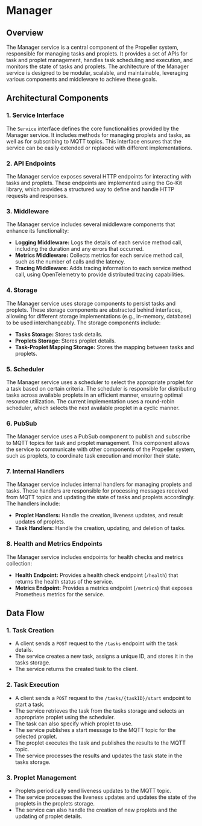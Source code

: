 # Manager

## Overview

The Manager service is a central component of the Propeller system, responsible for managing tasks and proplets. It provides a set of APIs for task and proplet management, handles task scheduling and execution, and monitors the state of tasks and proplets. The architecture of the Manager service is designed to be modular, scalable, and maintainable, leveraging various components and middleware to achieve these goals.

## Architectural Components

### 1. Service Interface

The `Service` interface defines the core functionalities provided by the Manager service. It includes methods for managing proplets and tasks, as well as for subscribing to MQTT topics. This interface ensures that the service can be easily extended or replaced with different implementations.

### 2. API Endpoints

The Manager service exposes several HTTP endpoints for interacting with tasks and proplets. These endpoints are implemented using the Go-Kit library, which provides a structured way to define and handle HTTP requests and responses.

### 3. Middleware

The Manager service includes several middleware components that enhance its functionality:

- **Logging Middleware:** Logs the details of each service method call, including the duration and any errors that occurred.
- **Metrics Middleware:** Collects metrics for each service method call, such as the number of calls and the latency.
- **Tracing Middleware:** Adds tracing information to each service method call, using OpenTelemetry to provide distributed tracing capabilities.

### 4. Storage

The Manager service uses storage components to persist tasks and proplets. These storage components are abstracted behind interfaces, allowing for different storage implementations (e.g., in-memory, database) to be used interchangeably. The storage components include:

- **Tasks Storage:** Stores task details.
- **Proplets Storage:** Stores proplet details.
- **Task-Proplet Mapping Storage:** Stores the mapping between tasks and proplets.

### 5. Scheduler

The Manager service uses a scheduler to select the appropriate proplet for a task based on certain criteria. The scheduler is responsible for distributing tasks across available proplets in an efficient manner, ensuring optimal resource utilization. The current implementation uses a round-robin scheduler, which selects the next available proplet in a cyclic manner.

### 6. PubSub

The Manager service uses a PubSub component to publish and subscribe to MQTT topics for task and proplet management. This component allows the service to communicate with other components of the Propeller system, such as proplets, to coordinate task execution and monitor their state.

### 7. Internal Handlers

The Manager service includes internal handlers for managing proplets and tasks. These handlers are responsible for processing messages received from MQTT topics and updating the state of tasks and proplets accordingly. The handlers include:

- **Proplet Handlers:** Handle the creation, liveness updates, and result updates of proplets.
- **Task Handlers:** Handle the creation, updating, and deletion of tasks.

### 8. Health and Metrics Endpoints

The Manager service includes endpoints for health checks and metrics collection:

- **Health Endpoint:** Provides a health check endpoint (`/health`) that returns the health status of the service.
- **Metrics Endpoint:** Provides a metrics endpoint (`/metrics`) that exposes Prometheus metrics for the service.

## Data Flow

### 1. Task Creation

- A client sends a `POST` request to the `/tasks` endpoint with the task details.
- The service creates a new task, assigns a unique ID, and stores it in the tasks storage.
- The service returns the created task to the client.

### 2. Task Execution

- A client sends a `POST` request to the `/tasks/{taskID}/start` endpoint to start a task.
- The service retrieves the task from the tasks storage and selects an appropriate proplet using the scheduler.
- The task can also specify which proplet to use.
- The service publishes a start message to the MQTT topic for the selected proplet.
- The proplet executes the task and publishes the results to the MQTT topic.
- The service processes the results and updates the task state in the tasks storage.

### 3. Proplet Management

- Proplets periodically send liveness updates to the MQTT topic.
- The service processes the liveness updates and updates the state of the proplets in the proplets storage.
- The service can also handle the creation of new proplets and the updating of proplet details.
